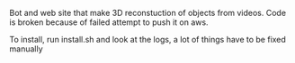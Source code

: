 Bot and web site that make 3D reconstuction of objects from videos. Code is broken because of failed attempt to push it on aws.

To install, run install.sh and look at the logs, a lot of things have to be fixed manually

